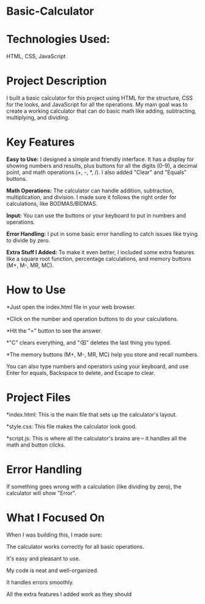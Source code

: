 # Basic-Calculator

# **Technologies Used**:
HTML, CSS, JavaScript 

# **Project Description**
I built a basic calculator for this project using HTML for the structure, CSS for the looks, and JavaScript for all the operations. My main goal was to create a working calculator that can do basic math like adding, subtracting, multiplying, and dividing.


# **Key Features**
**Easy to Use:** I designed a simple and friendly interface. It has a display for showing numbers and results, plus buttons for all the digits (0-9), a decimal point, and math operations (+, -, *, /). I also added "Clear" and "Equals" buttons.



**Math Operations:** The calculator can handle addition, subtraction, multiplication, and division. I made sure it follows the right order for calculations, like BODMAS/BIDMAS.



**Input:** You can use the buttons or your keyboard to put in numbers and operations.


**Error Handling:** I put in some basic error handling to catch issues like trying to divide by zero.


**Extra Stuff I Added:** To make it even better, I included some extra features like a square root function, percentage calculations, and memory buttons (M+, M-, MR, MC).

# **How to Use**
*Just open the index.html file in your web browser.

*Click on the number and operation buttons to do your calculations.

*Hit the "=" button to see the answer.

*"C" clears everything, and "⌫" deletes the last thing you typed.

*The memory buttons (M+, M-, MR, MC) help you store and recall numbers.

You can also type numbers and operators using your keyboard, and use Enter for equals, Backspace to delete, and Escape to clear.

# **Project Files**
*index.html: This is the main file that sets up the calculator's layout.

*style.css: This file makes the calculator look good.

*script.js: This is where all the calculator's brains are – it handles all the math and button clicks.

# **Error Handling**
If something goes wrong with a calculation (like dividing by zero), the calculator will show "Error".

# **What I Focused On**
When I was building this, I made sure:

The calculator works correctly for all basic operations.

It's easy and pleasant to use.

My code is neat and well-organized.

It handles errors smoothly.

All the extra features I added work as they should

